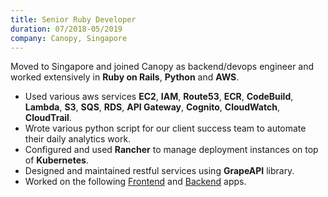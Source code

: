 ```yaml
---
title: Senior Ruby Developer
duration: 07/2018-05/2019
company: Canopy, Singapore 
---
```


Moved to Singapore and joined Canopy as backend/devops engineer and worked extensively in **Ruby on Rails**, **Python** and **AWS**.
- Used various aws services **EC2**, **IAM**, **Route53**, **ECR**, 
**CodeBuild**, **Lambda**, **S3**, **SQS**, **RDS**, 
**API Gateway**, **Cognito**, **CloudWatch**, **CloudTrail**.
- Wrote various python script for our client success team to automate 
their daily analytics work.
- Configured and used **Rancher** to manage deployment instances
on top of **Kubernetes**.
- Designed and maintained restful services using **GrapeAPI** 
library.
- Worked on the following [Frontend](https://canopy.cloud/) and [Backend](https://api.canopy.cloud/) apps.

